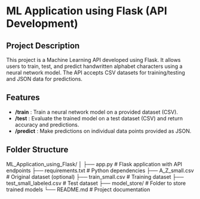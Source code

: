 # ML Application using Flask (API Development)

## Project Description
This project is a Machine Learning API developed using Flask. It allows users to train, test, and predict handwritten alphabet characters using a neural network model. The API accepts CSV datasets for training/testing and JSON data for predictions.  

## Features
- **/train** : Train a neural network model on a provided dataset (CSV).  
- **/test** : Evaluate the trained model on a test dataset (CSV) and return accuracy and predictions.  
- **/predict** : Make predictions on individual data points provided as JSON.

## Folder Structure
ML_Application_using_Flask/
│
├── app.py # Flask application with API endpoints
├── requirements.txt # Python dependencies
├── A_Z_small.csv # Original dataset (optional)
├── train_small.csv # Training dataset
├── test_small_labeled.csv # Test dataset
├── model_store/ # Folder to store trained models
└── README.md # Project documentation
